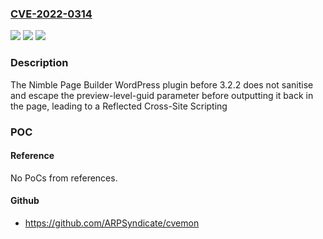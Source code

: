 ### [CVE-2022-0314](https://cve.mitre.org/cgi-bin/cvename.cgi?name=CVE-2022-0314)
![](https://img.shields.io/static/v1?label=Product&message=Nimble%20Page%20Builder&color=blue)
![](https://img.shields.io/static/v1?label=Version&message=n%2Fa&color=blue)
![](https://img.shields.io/static/v1?label=Vulnerability&message=CWE-79%20Cross-site%20Scripting%20(XSS)&color=brighgreen)

### Description

The Nimble Page Builder WordPress plugin before 3.2.2 does not sanitise and escape the preview-level-guid parameter before outputting it back in the page, leading to a Reflected Cross-Site Scripting

### POC

#### Reference
No PoCs from references.

#### Github
- https://github.com/ARPSyndicate/cvemon

